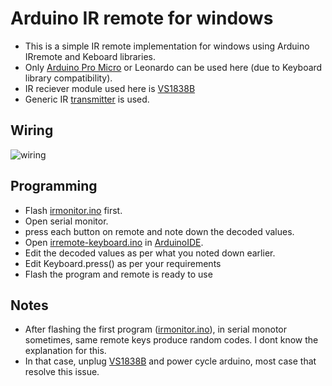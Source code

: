 # Arduino IR remote for windows

- This is a simple IR remote implementation for windows using Arduino IRremote and Keboard libraries.
- Only [Arduino Pro Micro][df3] or Leonardo can be used here (due to Keyboard library compatibility).
- IR reciever module used here is [VS1838B][df1]
- Generic IR [transmitter][df2] is used.

## Wiring

![wiring](https://user-images.githubusercontent.com/6823535/208236893-01d3c11c-f45e-4988-9f7a-bda29f02d772.jpg)

## Programming

- Flash [irmonitor.ino][df4] first.
- Open serial monitor.
- press each button on remote and note down the decoded values.
- Open [irremote-keyboard.ino][df5] in [ArduinoIDE][df6].
- Edit the decoded values as per what you noted down earlier.
- Edit Keyboard.press() as per your requirements
- Flash the program and remote is ready to use

## Notes

- After flashing the first program ([irmonitor.ino][df4]), in serial monotor sometimes, same remote keys produce random codes. I dont know the explanation for this.
- In that case, unplug [VS1838B][df1] and power cycle arduino, most case that resolve this issue.

[df1]: <https://robu.in/product/ir-receiving-head-vs1838b-remote-control-receiver/>
[df2]: <https://robu.in/product/black-ir-remote-control-without-battery/>
[df3]: <https://robu.in/product/pro-micro-5v-16m-mini-leonardo-micro-controller-development-board-for-arduino/>
[df4]: <https://github.com/simtcrom/arduino/blob/main/irremote-windows-pc/irmonitor.ino>
[df5]: <https://github.com/simtcrom/arduino/blob/main/irremote-windows-pc/irremote-keyboard.ino>
[df6]: <https://www.arduino.cc/en/software>
